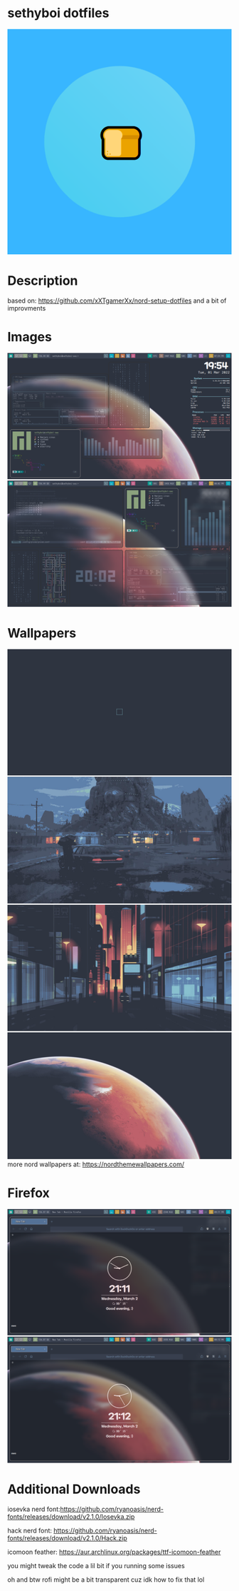 # sethyboi dotfiles
![image](https://github.com/seth98128/sethyboi-dotfiles/raw/main/images/helo.png)

# Description
based on: https://github.com/xXTgamerXx/nord-setup-dotfiles and a bit of improvments

# Images
![image](https://raw.githubusercontent.com/seth98128/sethyboi-dotfiles/main/images/Screenshot_20220301_195459.png)
![image](https://raw.githubusercontent.com/seth98128/sethyboi-dotfiles/main/images/Screenshot_20220301_200210.png)

# Wallpapers
![image](https://raw.githubusercontent.com/seth98128/sethyboi-dotfiles/main/wallpapers/cyclobutane.png)
![image](https://raw.githubusercontent.com/seth98128/sethyboi-dotfiles/main/wallpapers/kv9zp2jakht61.jpg)
![image](https://raw.githubusercontent.com/seth98128/sethyboi-dotfiles/main/wallpapers/minimal-22-nordified.jpg)
![image](https://raw.githubusercontent.com/seth98128/sethyboi-dotfiles/main/wallpapers/space-mars-4480x2520-nordified.jpg)
more nord wallpapers at: https://nordthemewallpapers.com/

# Firefox
![image](https://raw.githubusercontent.com/seth98128/sethyboi-dotfiles/main/images/Screenshot_20220302_211150.png)
![image](https://raw.githubusercontent.com/seth98128/sethyboi-dotfiles/main/images/Screenshot_20220302_211225.png)

# Additional Downloads
iosevka nerd font:https://github.com/ryanoasis/nerd-fonts/releases/download/v2.1.0/Iosevka.zip

hack nerd font: https://github.com/ryanoasis/nerd-fonts/releases/download/v2.1.0/Hack.zip

icomoon feather: https://aur.archlinux.org/packages/ttf-icomoon-feather

you might tweak the code a lil bit if you running some issues

oh and btw rofi might be a bit transparent cuz idk how to fix that lol
